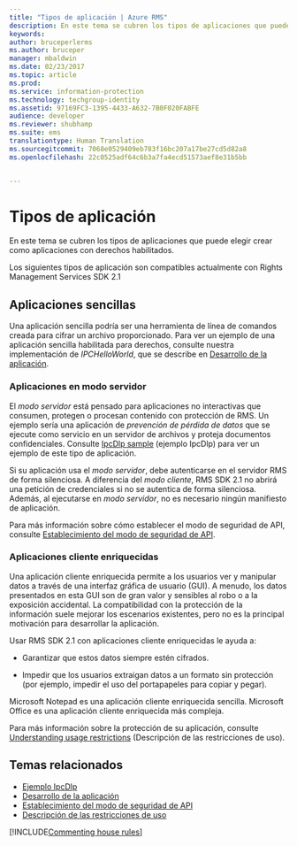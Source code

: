 ```yaml
---
title: "Tipos de aplicación | Azure RMS"
description: En este tema se cubren los tipos de aplicaciones que puede elegir crear como aplicaciones con derechos habilitados.
keywords: 
author: bruceperlerms
ms.author: bruceper
manager: mbaldwin
ms.date: 02/23/2017
ms.topic: article
ms.prod: 
ms.service: information-protection
ms.technology: techgroup-identity
ms.assetid: 97169FC3-1395-4433-A632-7B0F020FABFE
audience: developer
ms.reviewer: shubhamp
ms.suite: ems
translationtype: Human Translation
ms.sourcegitcommit: 7068e0529409eb783f16bc207a17be27cd5d82a8
ms.openlocfilehash: 22c0525adf64c6b3a7fa4ecd51573aef8e31b5bb


---
```


# <a name="application-types"></a>Tipos de aplicación


En este tema se cubren los tipos de aplicaciones que puede elegir crear como aplicaciones con derechos habilitados.

Los siguientes tipos de aplicación son compatibles actualmente con Rights Management Services SDK 2.1

## <a name="simple-applications"></a>Aplicaciones sencillas

Una aplicación sencilla podría ser una herramienta de línea de comandos creada para cifrar un archivo proporcionado. Para ver un ejemplo de una aplicación sencilla habilitada para derechos, consulte nuestra implementación de *IPCHelloWorld*, que se describe en [Desarrollo de la aplicación](developing-your-application.md).

### <a name="server-mode-applications"></a>Aplicaciones en modo servidor

El *modo servidor* está pensado para aplicaciones no interactivas que consumen, protegen o procesan contenido con protección de RMS. Un ejemplo sería una aplicación de *prevención de pérdida de datos* que se ejecute como servicio en un servidor de archivos y proteja documentos confidenciales. Consulte [IpcDlp sample](https://Code.MSDN.Microsoft.Com/IpcDlp-Sample-Application-d30bb99d) (ejemplo IpcDlp) para ver un ejemplo de este tipo de aplicación.

Si su aplicación usa el *modo servidor*, debe autenticarse en el servidor RMS de forma silenciosa. A diferencia del *modo cliente*, RMS SDK 2.1 no abrirá una petición de credenciales si no se autentica de forma silenciosa. Además, al ejecutarse en *modo servidor*, no es necesario ningún manifiesto de aplicación.

Para más información sobre cómo establecer el modo de seguridad de API, consulte [Establecimiento del modo de seguridad de API](setting-the-api-security-mode-api-mode.md).

### <a name="rich-client-applications"></a>Aplicaciones cliente enriquecidas

Una aplicación cliente enriquecida permite a los usuarios ver y manipular datos a través de una interfaz gráfica de usuario (GUI). A menudo, los datos presentados en esta GUI son de gran valor y sensibles al robo o a la exposición accidental. La compatibilidad con la protección de la información suele mejorar los escenarios existentes, pero no es la principal motivación para desarrollar la aplicación.

Usar RMS SDK 2.1 con aplicaciones cliente enriquecidas le ayuda a:

-   Garantizar que estos datos siempre estén cifrados.

-   Impedir que los usuarios extraigan datos a un formato sin protección (por ejemplo, impedir el uso del portapapeles para copiar y pegar).

Microsoft Notepad es una aplicación cliente enriquecida sencilla. Microsoft Office es una aplicación cliente enriquecida más compleja.

Para más información sobre la protección de su aplicación, consulte [Understanding usage restrictions](understanding-usage-restrictions.md) (Descripción de las restricciones de uso).

## <a name="related-topics"></a>Temas relacionados

- [Ejemplo IpcDlp](https://Code.MSDN.Microsoft.Com/IpcDlp-Sample-Application-d30bb99d)
- [Desarrollo de la aplicación](developing-your-application.md)
- [Establecimiento del modo de seguridad de API](setting-the-api-security-mode-api-mode.md)
- [Descripción de las restricciones de uso](understanding-usage-restrictions.md)

[!INCLUDE[Commenting house rules](../includes/houserules.md)]


<!--HONumber=Jan17_HO1-->


